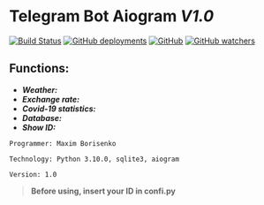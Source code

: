 # **Telegram Bot Aiogram *V1.0*** 

[![Build Status](https://github.com/trane102/Telegram-Bot-Aiogram/actions/workflows/cheaks_code.yml/badge.svg?branch=main)](https://github.com/trane102/Telegram-Bot-Aiogram/actions/workflows/cheaks_code.yml)
[![GitHub deployments](https://img.shields.io/github/deployments/trane102/Telegram-Bot-Aiogram/trane-bot?label=Deploy)](https://github.com/trane102/Telegram-Bot-Aiogram/deployments/activity_log?environment=trane-bot)
[![GitHub](https://img.shields.io/github/license/trane102/Telegram-Bot-Aiogram)](https://github.com/trane102/Telegram-Bot-Aiogram/blob/main/LICENSE)
[![GitHub watchers](https://img.shields.io/github/watchers/trane102/Telegram-Bot-Aiogram?style=social)](https://github.com/trane102/Telegram-Bot-Aiogram/watchers)


## **Functions:**
  - ***Weather:***
  - ***Exchange rate:***
  - ***Covid-19 statistics:***
  - ***Database:***
  - ***Show ID:***

```
Programmer: Maxim Borisenko

Technology: Python 3.10.0, sqlite3, aiogram

Version: 1.0
```

> **Before using, insert your ID in confi.py**

[logo1]: https://img.shields.io/github/watchers/trane102/Python-Telegram-Bot-2022?style=social "logo"
